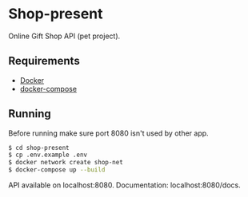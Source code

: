 # Shop-present

Online Gift Shop API (pet project).

## Requirements

* [Docker](https://docs.docker.com/)
* [docker-compose](https://docs.docker.com/compose/)

## Running

Before running make sure port 8080 isn't used by other app.

```bash
$ cd shop-present
$ cp .env.example .env
$ docker network create shop-net
$ docker-compose up --build
```

API available on localhost:8080. Documentation: localhost:8080/docs.